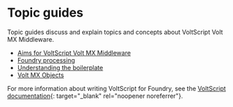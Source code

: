 # Topic guides

Topic guides discuss and explain topics and concepts about VoltScript Volt MX Middleware.

- [Aims for VoltScript Volt MX Middleware](aims.md)
- [Foundry processing](foundry.md)
- [Understanding the boilerplate](boilerplate.md)
- [Volt MX Objects](voltmxobjects.md)

For more information about writing VoltScript for Foundry, see the [VoltScript documentation](https://opensource.hcltechsw.com/voltscript-docs/index.html){: target="_blank" rel="noopener noreferrer"}.

